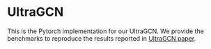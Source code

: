 # UltraGCN

This is the Pytorch implementation for our UltraGCN. We provide the benchmarks to reproduce the results reported in [UltraGCN paper](https://arxiv.org/pdf/2110.15114.pdf).


